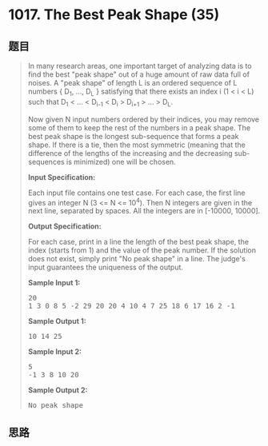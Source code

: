 <h1>1017. The Best Peak Shape (35)</h1>

## 题目

> <div id="problemContent">
> <p>In many research areas, one important target of analyzing data is to find the best "peak shape" out of a huge amount of raw data full of noises.  A "peak shape" of length L is an ordered sequence of L numbers { D<sub>1</sub>, ..., D<sub>L</sub> } satisfying that there exists an index i (1 &lt; i &lt; L) such that D<sub>1</sub> &lt; ... &lt; D<sub>i-1</sub> &lt; D<sub>i</sub> &gt; D<sub>i+1</sub> &gt; ... &gt; D<sub>L</sub>.
> </p>
> <p>
> Now given N input numbers ordered by their indices, you may remove some of them to keep the rest of the numbers in a peak shape.  The best peak shape is the longest sub-sequence that forms a peak shape.  If there is a tie, then the most symmetric (meaning that the difference of the lengths of the increasing and the decreasing sub-sequences is minimized) one will be chosen.
> </p>
> <p><b>
> Input Specification:
> </b></p>
> <p>Each input file contains one test case.  For each case, the first line gives an integer N (3 &lt;= N &lt;= 10<sup>4</sup>).  Then N integers are given in the next line, separated by spaces.  All the integers are in [-10000, 10000].
> </p>
> <p><b>
> Output Specification:
> </b></p>
> <p>For each case, print in a line the length of the best peak shape, the index (starts from 1) and the value of the peak number.  If the solution does not exist, simply print "No peak shape" in a line.  The judge's input guarantees the uniqueness of the output.
> </p>
> <b>Sample Input 1:</b><pre>
> 20
> 1 3 0 8 5 -2 29 20 20 4 10 4 7 25 18 6 17 16 2 -1
> </pre>
> <b>Sample Output 1:</b><pre>
> 10 14 25
> </pre>
> <b>Sample Input 2:</b><pre>
> 5
> -1 3 8 10 20
> </pre>
> <b>Sample Output 2:</b><pre>
> No peak shape
> </pre>
> </div>

## 思路

